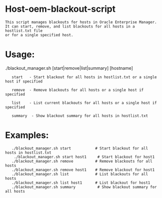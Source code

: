 # Host-oem-blackout-script
    This script manages blackouts for hosts in Oracle Enterprise Manager.
    It can start, remove, and list blackouts for all hosts in a hostlist.txt file
    or for a single specified host.

# Usage:

   ./blackout_manager.sh [start|remove|list|summary] [hostname]

       start   - Start blackout for all hosts in hostlist.txt or a single host if specified
   
       remove  - Remove blackouts for all hosts or a single host if specified
   
       list    - List current blackouts for all hosts or a single host if specified
   
       summary  - Show blackout summary for all hosts in hostlist.txt

# Examples:
       ./blackout_manager.sh start           # Start blackout for all hosts in hostlist.txt
        ./blackout_manager.sh start host1     # Start blackout for host1
       ./blackout_manager.sh remove          # Remove blackouts for all hosts
       ./blackout_manager.sh remove host1    # Remove blackout for host1
       ./blackout_manager.sh list            # List blackouts for all hosts
       ./blackout_manager.sh list host1      # List blackout for host1
       ./blackout_manager.sh summary          # Show blackout summary for all hosts
